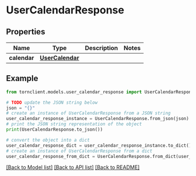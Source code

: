 # UserCalendarResponse


## Properties

Name | Type | Description | Notes
------------ | ------------- | ------------- | -------------
**calendar** | [**UserCalendar**](UserCalendar.md) |  | 

## Example

```python
from tornclient.models.user_calendar_response import UserCalendarResponse

# TODO update the JSON string below
json = "{}"
# create an instance of UserCalendarResponse from a JSON string
user_calendar_response_instance = UserCalendarResponse.from_json(json)
# print the JSON string representation of the object
print(UserCalendarResponse.to_json())

# convert the object into a dict
user_calendar_response_dict = user_calendar_response_instance.to_dict()
# create an instance of UserCalendarResponse from a dict
user_calendar_response_from_dict = UserCalendarResponse.from_dict(user_calendar_response_dict)
```
[[Back to Model list]](../README.md#documentation-for-models) [[Back to API list]](../README.md#documentation-for-api-endpoints) [[Back to README]](../README.md)


